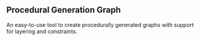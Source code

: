 ## Procedural Generation Graph

An easy-to-use tool to create procedurally generated graphs with support for layering and constraints.

